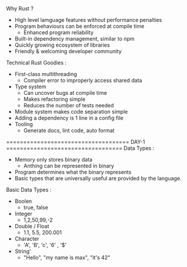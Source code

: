 Why Rust ?
- High level lamguage features without performance penalties
- Program behaviours can be enforced at compile time
    - Enhanced program reliability
- Built-in dependency management, similar to npm
- Quickly growing ecosystem of libraries
- Friendly & welcoming developer community

Technical Rust Goodies :
- First-class multithreading
    - Compiler error to improperly access shared data
- Type system
    - Can uncover bugs at compile time
    - Makes refactoring simple
    - Reduces the number of tests needed
- Module system makes code separation simple
- Adding a dependency is 1 line in a config file 
- Tooling 
    - Generate docs, lint code, auto format



====================================  DAY-1 ==================================
Data Types :
- Memory only stores binary data
    - Anthing can be represented in binary
- Program determines what the binary represents
- Basic types that are universally useful are provided by the language.

Basic Data Types :
- Boolen 
    - true, false
- Integer
    - 1,2,50,99,-2
- Double / Float
    - 1.1, 5.5, 200.001
- Character 
    - 'A', 'B', 'c', '6' , '$'
- String'
    - "Hello", "my name is max", "it's 42"